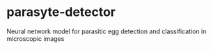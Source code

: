 # parasyte-detector
Neural network model for parasitic egg detection and classification in microscopic images
